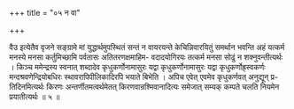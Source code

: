 +++
title = "०५ न वा"

+++

वैउ इत्येतैव वृजने सङ्ग्रामे मां युद्धार्थमुपस्थितं सन्तं न वायरयन्ते केचिन्निवारयितुं समर्थान भवन्ति अहं यत्कर्म मनस्ये मनसा कर्तुमिच्छामि पर्वतासः अतितरणक्षमाहिम- वदादयोगिरयः तत्कर्म मनसा सोढुं न शक्नुवन्तीत्यर्थः । किञ्च ममेन्द्रस्य स्वनात् शब्दादेव कृधुकर्णोनामासुरः यद्वा कृधुकर्णोनामासुरः यद्वा कृधुकर्णोह्र्स्वकर्णः मन्दश्रवणेन्द्रियोबधिरः स्थावरापिपीलिकादिरपि भयाते बिभेति । अपिच एवेत् एवमेव कृधुकर्णवत् अनुद्यून् प्र- तिदिनमित्यर्थः किरणः अन्तर्णीतमत्वर्थमेतत् किरणवान्रश्मिवानादित्यः समेजात् सम्यक् कम्पते चलति नियमेन प्रयातीत्यर्थः ॥ ५ ॥
